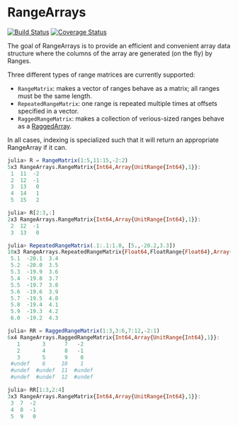 # RangeArrays

[![Build Status](https://travis-ci.org/mbauman/RangeArrays.jl.svg?branch=master)](https://travis-ci.org/mbauman/RangeArrays.jl) [![Coverage Status](https://coveralls.io/repos/mbauman/RangeArrays.jl/badge.svg?branch=master&service=github)](https://coveralls.io/github/mbauman/RangeArrays.jl?branch=master)

The goal of RangeArrays is to provide an efficient and convenient array data
structure where the columns of the array are generated (on the fly) by Ranges.

Three different types of range matrices are currently supported:
* `RangeMatrix`: makes a vector of ranges behave as a matrix; all ranges must be the same length.
* `RepeatedRangeMatrix`: one range is repeated multiple times at offsets specified in a vector.
* `RaggedRangeMatrix`: makes a collection of verious-sized ranges behave as a [RaggedArray](http://github.com/mbauman/RaggedArrays.jl).

In all cases, indexing is specialized such that it will return an appropriate RangeArray if it can.

```jl
julia> R = RangeMatrix(1:5,11:15,-2:2)
5x3 RangeArrays.RangeMatrix{Int64,Array{UnitRange{Int64},1}}:
 1  11  -2
 2  12  -1
 3  13   0
 4  14   1
 5  15   2

julia> R[2:3,:]
2x3 RangeArrays.RangeMatrix{Int64,Array{UnitRange{Int64},1}}:
 2  12  -1
 3  13   0

julia> RepeatedRangeMatrix(.1:.1:1.0, [5.,-20.2,3.3])
10x3 RangeArrays.RepeatedRangeMatrix{Float64,FloatRange{Float64},Array{Float64,1}}:
 5.1  -20.1  3.4
 5.2  -20.0  3.5
 5.3  -19.9  3.6
 5.4  -19.8  3.7
 5.5  -19.7  3.8
 5.6  -19.6  3.9
 5.7  -19.5  4.0
 5.8  -19.4  4.1
 5.9  -19.3  4.2
 6.0  -19.2  4.3

julia> RR = RaggedRangeMatrix(1:3,3:6,7:12,-2:1)
6x4 RangeArrays.RaggedRangeMatrix{Int64,Array{UnitRange{Int64},1}}:
   1       3      7   -2
   2       4      8   -1
   3       5      9    0
 #undef    6     10    1
 #undef  #undef  11  #undef
 #undef  #undef  12  #undef

julia> RR[1:3,2:4]
3x3 RangeArrays.RangeMatrix{Int64,Array{UnitRange{Int64},1}}:
 3  7  -2
 4  8  -1
 5  9   0
```

